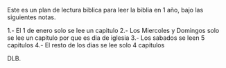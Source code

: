 Este es un plan de lectura biblica para leer la biblia en 1 año, bajo las siguientes notas.

1.- El 1 de enero solo se lee un capitulo
2.- Los Miercoles y Domingos solo se lee un capitulo por que es dia de iglesia
3.- Los sabados se leen 5 capitulos
4.- El resto de los dias se lee solo 4 capitulos

DLB.
